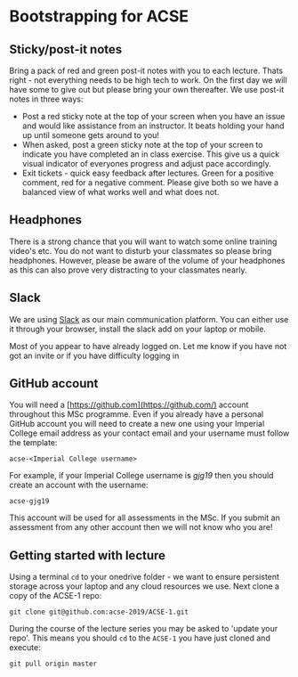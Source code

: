 # Bootstrapping for ACSE

## Sticky/post-it notes
Bring a pack of red and green post-it notes with you to each lecture. Thats right - not everything needs to be high tech to work. On the first day we will have some to give out but please bring your own thereafter. We use post-it notes in three ways:
* Post a red sticky note at the top of your screen when you have an issue and would like assistance from an instructor. It beats holding your hand up until someone gets around to you!
* When asked, post a green sticky note at the top of your screen to indicate you have completed an in class exercise. This give us a quick visual indicator of everyones progress and adjust pace accordingly.
* Exit tickets - quick easy feedback after lectures. Green for a positive comment, red for a negative comment. Please give both so we have a balanced view of what works well and what does not.

## Headphones
There is a strong chance that you will want to watch some online training video's etc. You do not want to disturb your classmates so please bring headphones. However, please be aware of the volume of your headphones as this can also prove very distracting to your classmates nearly.

## Slack
We are using [Slack](https://slack.com/) as our main communication platform. You can either use it through your browser, install the slack add on your laptop or mobile.

Most of you appear to have already logged on. Let me know if you have not got an invite or if you have difficulty logging in

## GitHub account
You will need a [https://github.com](https://github.com/) account throughout this MSc programme. Even if you already have a personal GitHub account you will need to create a new one using your Imperial College email address as your contact email and your username must follow the template:
```
acse-<Imperial College username>
```
For example, if your Imperial College username is *gjg19* then you should create an account with the username:
```
acse-gjg19
```
This account will be used for all assessments in the MSc. If you submit an assessment from any other account then we will not know who you are!

## Getting started with lecture

Using a terminal `cd` to your onedrive folder - we want to ensure persistent storage across your laptop and any cloud resources we use. Next clone a copy of the ACSE-1 repo:
```
git clone git@github.com:acse-2019/ACSE-1.git
```
During the course of the lecture series you may be asked to 'update your repo'. This means you should `cd` to the `ACSE-1` you have just cloned and execute:
```
git pull origin master
``` 